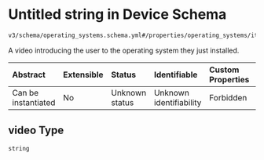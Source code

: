 # Untitled string in Device Schema

```txt
v3/schema/operating_systems.schema.yml#/properties/operating_systems/items/properties/video
```

A video introducing the user to the operating system they just installed.

| Abstract            | Extensible | Status         | Identifiable            | Custom Properties | Additional Properties | Access Restrictions | Defined In                                                          |
| :------------------ | :--------- | :------------- | :---------------------- | :---------------- | :-------------------- | :------------------ | :------------------------------------------------------------------ |
| Can be instantiated | No         | Unknown status | Unknown identifiability | Forbidden         | Allowed               | none                | [device.schema.json*](../device.schema.json "open original schema") |

## video Type

`string`
